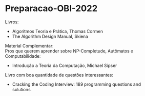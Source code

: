 # Preparacao-OBI-2022

Livros:
- Algoritmos Teoria e Prática, Thomas Cormen
- The Algorithm Design Manual, Skiena


Material Complementar:  
Pros que querem aprender sobre NP-Completude, Autômatos e Computabilidade:
- Introdução a Teoria da Computação, Michael Sipser

Livro com boa quantidade de questões interessantes:
- Cracking the Coding Interview: 189 programming questions and solutions
